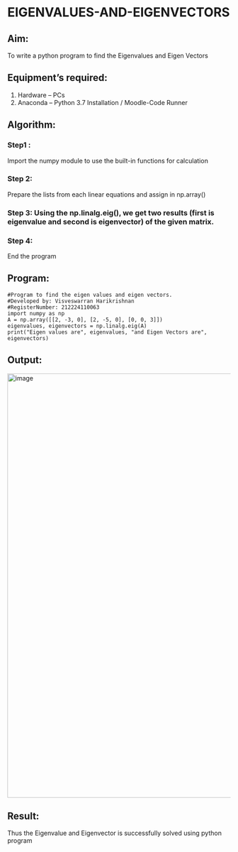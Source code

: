 # EIGENVALUES-AND-EIGENVECTORS
## Aim:
To write a python program to find the Eigenvalues and Eigen Vectors
## Equipment’s required:
1. 	Hardware – PCs
2. 	Anaconda – Python 3.7 Installation / Moodle-Code Runner
## Algorithm:
### Step1 : 
Import the numpy module to use the built-in functions for calculation
### Step 2: 
Prepare the lists from each linear equations and assign in np.array()


### Step 3: Using the np.linalg.eig(),  we get two results (first is eigenvalue and second is eigenvector) of the given matrix.
### Step 4: 
End the program

## Program:
```
#Program to find the eigen values and eigen vectors.
#Developed by: Visveswarran Harikrishnan
#RegisterNumber: 212224110063
import numpy as np
A = np.array([[2, -3, 0], [2, -5, 0], [0, 0, 3]])
eigenvalues, eigenvectors = np.linalg.eig(A)
print("Eigen values are", eigenvalues, "and Eigen Vectors are", eigenvectors)

```

## Output:
<img width="1496" height="956" alt="image" src="https://github.com/user-attachments/assets/958cc5a6-4b9c-4b9d-be4e-bbfa518e628a" />

## Result:
Thus the Eigenvalue and Eigenvector is successfully solved using python program
